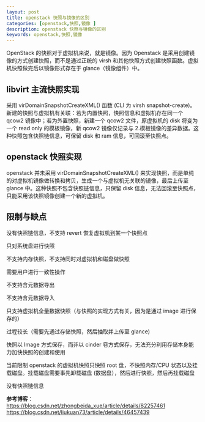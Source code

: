 ```yaml
---
layout: post
title: openstack 快照与镜像的区别
categories: [openstack,快照,镜像 ]
description: openstack 快照与镜像的区别
keywords: openstack,快照,镜像
---
```


OpenStack 的快照对于虚拟机来说，就是镜像。因为 Openstack 是采用创建镜像的方式创建快照，而不是通过正统的 virsh 和其他快照方式创建快照函数。虚拟机快照做完后以镜像形式存在于 glance（镜像组件）中。

## libvirt 主流快照实现
采用 virDomainSnapshotCreateXML() 函数 (CLI 为 virsh snapshot-create)。新建的快照与虚拟机有关联：若为内置快照，快照信息和虚拟机存在同一个 qcow2 镜像中；若为外置快照，新建一个 qcow2 文件，原虚拟机的 disk 将变为一个 read only 的模板镜像，新 qcow2 镜像仅记录与 2.模板镜像的差异数据。这种快照包含快照链信息，可保留 disk 和 ram 信息，可回滚至快照点。

## openstack 快照实现
openstack 并未采用 virDomainSnapshotCreateXML() 来实现快照，而是单纯的对虚拟机镜像做转换和拷贝，生成一个与虚拟机无关联的镜像，最后上传至 glance 中。这种快照不包含快照链信息，只保留 disk 信息，无法回滚至快照点，只能采用该快照镜像创建一个新的虚拟机。

## 限制与缺点

没有快照链信息，不支持 revert 恢复虚拟机到某一个快照点  

只对系统盘进行快照  

不支持内存快照，不支持同时对虚拟机和磁盘做快照  

需要用户进行一致性操作  

不支持含元数据导出  

不支持含元数据导入  

只支持虚拟机全量数据快照（与快照的实现方式有关，因为是通过 image 进行保存的）  

过程较长（需要先通过存储快照，然后抽取并上传至 glance)  

快照以 Image 方式保存，而非以 cinder 卷方式保存，无法充分利用存储本身能力加快快照的创建和使用  

当前限制 openstack 的虚拟机快照只快照 root 盘，不快照内存/CPU 状态以及挂载磁盘。挂载磁盘需要事先卸载磁盘 (数据盘），然后进行快照，然后再挂载磁盘  

没有快照链信息  

**参考博客**：  
<https://blog.csdn.net/zhongbeida_xue/article/details/82257461>
<https://blog.csdn.net/liukuan73/article/details/46457439>